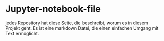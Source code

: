 # Jupyter-notebook-file
jedes Repository hat diese Seite, die beschreibt, worum es in diesem Projekt geht.
Es ist eine markdown Datei, die einen einfachen Umgang mit Text ermöglicht.
